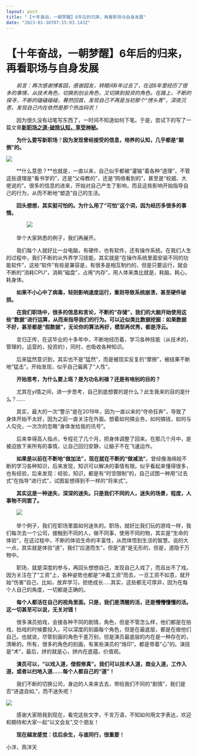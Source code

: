```yaml
---
layout: post
title: "【十年奋战，一朝梦醒】6年后的归来，再看职场与自身发展"
date: "2023-01-30T07:15:03.143Z"
---
```

【十年奋战，一朝梦醒】6年后的归来，再看职场与自身发展
===========================

　　_前言：再次感谢博客园，感谢园友，转眼间6年过去了，在这6年里经历了很多的事情，从技术角色，切换到创业角色，又切换到投资的角色。在路上，不断的探寻，不断的磕磕碰碰，蓦然回首，发现自己不再是当初那个“愣头青”，深夜沉思，发现自己内在依然是那个热血码农！_

　　因为很久没有动笔写东西了，一时间不知道如何下笔。于是，尝试下的写了一篇文章[**新职场之道-破除认知，享受神秘**](https://www.cnblogs.com/yanyangtian/p/17070165.html)**。**

　　**为什么要写新职场**？**因为发现曾经接受的信息，培养的认知，几乎都是“颠倒”的。**

![](https://img2023.cnblogs.com/blog/37134/202301/37134-20230130111319046-1308766815.jpg)

　　**什么意思？**也就是，一直以来，自己似乎都被“灌输”着各种“道理”，不管这些道理是“看书学的”，还是“父母教的”，还是“网络看到的”，甚至是“权威、大佬说的”。很多的信息的进来，开始对自己产生了影响，而且这些影响开始指导自己的行为，从而不断地“塑造”自己的生活。

　　**回头想想，其实挺可怕的。为什么用了“可怕”这个词，因为经历多很多的事情。**

　　　　![](https://img2023.cnblogs.com/blog/37134/202301/37134-20230130111716268-1330642570.png)

　　举个大家熟悉的例子，我们再展开。

　　我们每个人就好比一台电脑，有硬件，也有软件，还有操作系统。在我们人生的过程中，我们不断的从外界学习技能，其实就是“在操作系统里面安装不同的功能软件”，这些“软件”有些是兼容是，有很多是相互制约的，但是只要运行，就会不断的“消耗CPU”，消耗“磁盘”，占用“内存”，用人体来类比就是，耗脑，耗心，耗身体。

　　**如果不小心中了病毒，轻则影响速度运行，重则导致系统崩溃，甚至硬件破损。**

　　**在我们职场中，很多的信息和言论，不断的“存储”，我们的大脑开始使用这些“数据”进行运算，从而来指导我们的行为。可以近似类比数据挖掘：如果数据不好，甚至都是“假数据”，无论你的算法再好，模型再优秀，都是浮云。**

　　言归正传，在这毕业的十多年中，不断地经历着，学习各种技能（从技术的，管理的，运营的，投资的），同时，也吸收各种知识。

　　后来猛然意识到，其实也不是“猛然”，而是被现实反复的“摩擦”，被结果不断地“猛击”。开始发现，似乎自己偏离了“人性”。

　　**开始思考，为什么要上班？是为功名利禄？还是有啥别的目的？**

　　尤其在yi情之间，进一步思考，自己到底想要的是什么？此生我来的目的是什么？......

　　其实，最大的一次“警示”是在2019年，因为一直以来的“夺命狂奔”，导致了身体开始不太好，因为之前一直关注在外面。想着如何搞业务，如何搞钱，如何与人勾兑，一次次的忽略“身体发给我的讯号”。

　　后来幸得高人指点，专程花了几个月，把身体调整了回来。在那几个月中，是被迫放下来所有的事情，让自己回归安静，让脑子不在飞速运作。

　　**如果是以前在不断地“做加法”，现在就在不断的“做减法”**。曾经像海绵般不断的学习各种知识，后来发现，知识可以解决的事情有限。似乎看起来懂得很多，也有经验，后来发现：经验，知识，都是有“时空限制”的，自己试图一种用“过去式”在指导“进行式”，试图妄想得到不一样的“将来式”。

　　**其实这是一种迷失，深深的迷失。只是我们不同的人，迷失的场景，程度，人事物不同罢了。**

　　![](https://img2023.cnblogs.com/blog/37134/202301/37134-20230130112005332-969380953.png)

　　举个例子，我们在职场里面如何迷失的。职场，就好比我们玩的游戏一样，我们每次去一个公司，接触到不同的人，做不同事，使用不同的物，其实是“生命的体验”，在这过程中，不断的体验生命的丰富性，从而体悟到生活的智慧。说的大一点，其实就是体验“道”，我们“应道而生”，但是“道”是无形的，但是，道隐于万物中。

　　职场，就是深度的参与，再回头想想自己，发现自己入戏了，而且出不了戏。因为关注在了“工资”上，各种姿势也都是“冲着工资”而去，一旦工资不如意，就开始“伤害”自己，比如，放弃学习，拒绝成长.....其实，这些都无可厚非，因为在每个人自己的角度，一切都是正确的。

　　**每个人都活在自己的视角里面。只是，我们是清醒的活，还是懵懵懂懂的活。这一切甚至可以说，无关对错！**

　　很多演员拍戏，会接各种不同的剧情，角色，但是不管怎么样，他们都是在拍戏，拍戏的时候要投入，可以深度的刻画每个角色，但是在最底层，都是在做他们自己。也就说，尽管刻画的角色千差万别，但是演员最底层的内在是一种存在的，清晰的。所有，很多的角色的刻画，有某些演员的“烙印”。都是带着“心”的。演技是“术”，最后，拼的就是心，拼内在底蕴，价值观。

　　**演员可以，“以戏入道，借假修真”。我们可以技术入道，商业入道，工作入道，或者以扫地入道......每个人都自己的“道”！**

　　我们不断的切换公司，身边的人来来去去，带给我们不同的“剧情”，我们是否“进退自如,”，而不迷失呢！

![](https://img2023.cnblogs.com/blog/37134/202301/37134-20230130112157241-1409421612.png)

　　感谢大家陪我到现在，看完这些文字，千言万语，不知如何用文字表达，欢迎和期待和大家一起“以文会友”,交个朋友！

　　**现在越发感觉：往后余生，与谁同行，很重要！**

小洋，燕洋天
